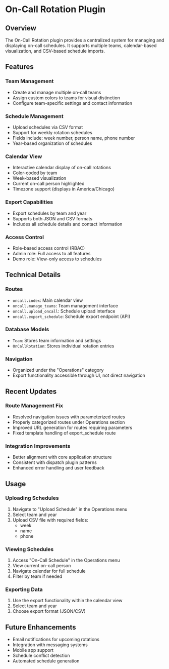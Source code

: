 # On-Call Rotation Plugin

## Overview
The On-Call Rotation plugin provides a centralized system for managing and displaying on-call schedules. It supports multiple teams, calendar-based visualization, and CSV-based schedule imports.

## Features

### Team Management
- Create and manage multiple on-call teams
- Assign custom colors to teams for visual distinction
- Configure team-specific settings and contact information

### Schedule Management
- Upload schedules via CSV format
- Support for weekly rotation schedules
- Fields include: week number, person name, phone number
- Year-based organization of schedules

### Calendar View
- Interactive calendar display of on-call rotations
- Color-coded by team
- Week-based visualization
- Current on-call person highlighted
- Timezone support (displays in America/Chicago)

### Export Capabilities
- Export schedules by team and year
- Supports both JSON and CSV formats
- Includes all schedule details and contact information

### Access Control
- Role-based access control (RBAC)
- Admin role: Full access to all features
- Demo role: View-only access to schedules

## Technical Details

### Routes
- `oncall.index`: Main calendar view
- `oncall.manage_teams`: Team management interface
- `oncall.upload_oncall`: Schedule upload interface
- `oncall.export_schedule`: Schedule export endpoint (API)

### Database Models
- `Team`: Stores team information and settings
- `OnCallRotation`: Stores individual rotation entries

### Navigation
- Organized under the "Operations" category
- Export functionality accessible through UI, not direct navigation

## Recent Updates

### Route Management Fix
- Resolved navigation issues with parameterized routes
- Properly categorized routes under Operations section
- Improved URL generation for routes requiring parameters
- Fixed template handling of export_schedule route

### Integration Improvements
- Better alignment with core application structure
- Consistent with dispatch plugin patterns
- Enhanced error handling and user feedback

## Usage

### Uploading Schedules
1. Navigate to "Upload Schedule" in the Operations menu
2. Select team and year
3. Upload CSV file with required fields:
   - week
   - name
   - phone

### Viewing Schedules
1. Access "On-Call Schedule" in the Operations menu
2. View current on-call person
3. Navigate calendar for full schedule
4. Filter by team if needed

### Exporting Data
1. Use the export functionality within the calendar view
2. Select team and year
3. Choose export format (JSON/CSV)

## Future Enhancements
- Email notifications for upcoming rotations
- Integration with messaging systems
- Mobile app support
- Schedule conflict detection
- Automated schedule generation
